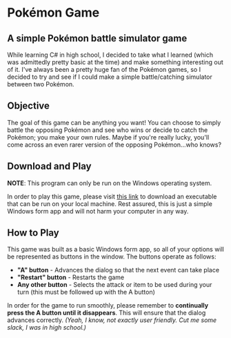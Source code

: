 # Pokémon Game
## A simple Pokémon battle simulator game
While learning C# in high school, I decided to take what I learned (which was admittedly pretty basic at the time) and make something interesting out of it. I've always been a pretty huge fan of the Pokémon games, so I decided to try and see if I could make a simple battle/catching simulator between two Pokémon.

## Objective
The goal of this game can be anything you want! You can choose to simply battle the opposing Pokémon and see who wins or decide to catch the Pokémon; you make your own rules. Maybe if you're really lucky, you'll come across an even rarer version of the opposing Pokémon...who knows?

## Download and Play
**NOTE**: This program can only be run on the Windows operating system.

In order to play this game, please visit [this link](http://tylerhendrickson.me/downloads/PokemonGame.exe) to download an executable that can be run on your local machine. Rest assured, this is just a simple Windows form app and will not harm your computer in any way.

## How to Play
This game was built as a basic Windows form app, so all of your options will be represented as buttons in the window. The buttons operate as follows:

* **"A" button** - Advances the dialog so that the next event can take place
* **"Restart" button** - Restarts the game
* **Any other button** - Selects the attack or item to be used during your turn (this must be followed up with the A button)

In order for the game to run smoothly, please remember to **continually press the A button until it disappears**. This will ensure that the dialog advances correctly. 
*(Yeah, I know, not exactly user friendly. Cut me some slack, I was in high school.)*
